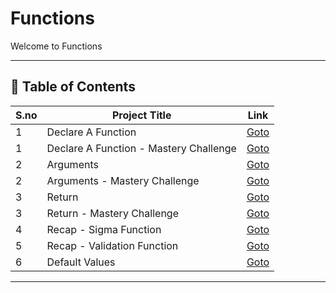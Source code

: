 # Functions

Welcome to Functions

---

## 📅 Table of Contents

| S.no | Project Title                          | Link                                      |
|------|----------------------------------------|-------------------------------------------|
| 1    | Declare A Function                     | [Goto](1/README.md)                       |
| 1    | Declare A Function - Mastery Challenge | [Goto](1/mastery_challenge/README.md)     |
| 2    | Arguments                              | [Goto](2/README.md)                       |
| 2    | Arguments - Mastery Challenge          | [Goto](2/mastery_challenge/README.md)     |
| 3    | Return                                 | [Goto](3/README.md)                       |
| 3    | Return - Mastery Challenge             | [Goto](3/mastery_challenge/README.md)     |
| 4    | Recap - Sigma Function                 | [Goto](4/README.md)                       |
| 5    | Recap - Validation Function            | [Goto](5/README.md)                       |
| 6    | Default Values                         | [Goto](6/README.md)                       |




---

